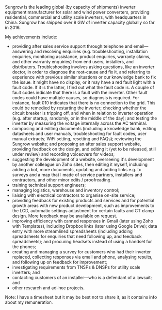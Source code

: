 Sungrow is the leading global (by capacity of shipments) inverter equipment manufacturer for solar and wind power converters, providing residential, commercial and utility scale inverters, with headquarters in China. Sungrow has shipped over 8 GW of inverter capacity globally so far in 2016.

My achievements include:
* providing after sales service support through telephone and email—answering and resolving enquiries (e.g. troubleshooting, installation enquiries, monitoring assistance, product enquiries, warranty claims, and other warranty enquiries) from end users, installers, and distributors. Troubleshooting involves asking questions, like an inverter doctor, in order to diagnose the root-cause and fix it, and referring to experience with previous similar situations or our knowledge bank to fix the issue. It might have no display, or it may have a red fault light with a fault code. If it is the latter, I find out what the fault code is. A couple of fault codes indicate that there is a fault with the inverter. Other fault codes could have multiple causes, so diagnosis is required. For instance, fault 010 indicates that there is no connection to the grid. This could be remedied by restarting the inverter; checking whether the circuit breaker is tripping off, and when in relation to inverter operation (e.g. after startup, randomly, or in the middle of the day); and testing the inverter by measuring the voltage internally across the AC terminal.
* composing and editing documents (including a knowledge bank, editing datasheets and user manuals, troubleshooting for fault codes, user manual extracts; WiFi setting, resetting and FAQs); reviewing the Sungrow website; and proposing an after sales support website, providing feedback on the design, and editing it (yet to be released, still under review) and recording voiceovers for videos;
 * suggesting the development of a website, overseeing it's development by another colleague on Zoho sites, then editing it myself, including adding a bot, more documents, updating and adding links e.g. to surveys and a map that I made of service partners, installers and contractors, and other minor edits / proofreading.
* training technical support engineers;
* managing logistics, warehouse and inventory control;
* liaising with electrical contractors to organise on-site service;
* providing feedback for existing products and services and for potential growth areas with new product development, such as improvements to the LCD, automatic settings adjustment for certain faults and CT clamp design. More feedback may be available on request.
* improving efficiency with canned responses in Gmail (later using Zoho with Templates), including Dropbox links (later using Google Drive); data entry with more streamlined spreadsheets (including adding spreadsheets for enquiries that need following up, and feedback spreadsheets); and procuring headsets instead of using a handset for the phones;
* creating and managing a survey for customers who had their inverter replaced, collecting responses via email and phone, analysing results, and following up on feedback for improvement;
* investigating requirements from TNSPs & DNSPs for utility scale inverters; and
* contacting customers of an installer—who is a defendant of a lawsuit; and
* other research and ad-hoc projects.

Note: I have a timesheet but it may be best not to share it, as it contains info about my remuneration.
